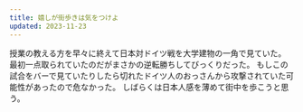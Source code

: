 ```yaml
---
title: 嬉しが街歩きは気をつけよ
updated: 2023-11-23
---
```


授業の教える方を早々に終えて日本対ドイツ戦を大学建物の一角で見ていた。
最初一点取られていたのだがまさかの逆転勝ちしてびっくりだった。
もしこの試合をバーで見ていたりしたら切れたドイツ人のおっさんから攻撃されていた可能性があったので危なかった。
しばらくは日本人感を薄めて街中を歩こうと思う。
